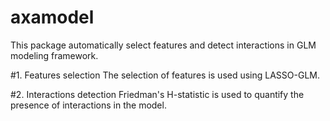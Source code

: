 # axamodel

This package automatically select features and detect interactions in GLM modeling framework.

#1. Features selection
The selection of features is used using LASSO-GLM.

#2. Interactions detection
Friedman's H-statistic is used to quantify the presence of interactions in the model.
